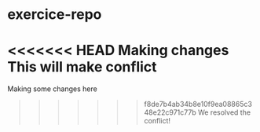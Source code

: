 # exercice-repo
<<<<<<< HEAD
Making changes
This will make conflict
=======
Making some changes here
>>>>>>> f8de7b4ab34b8e10f9ea08865c348e22c971c77b
We resolved the conflict!
